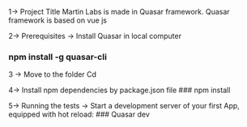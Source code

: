 1-> Project Title 
Martin Labs is made in Quasar framework. Quasar framework is based on vue js

2-> Prerequisites
-> Install Quasar in local computer
   ### npm install -g quasar-cli
   
3 -> Move to the folder
Cd <folder name>

4-> Install npm dependencies by package.json file
    ### npm install
	
5-> Running the tests
-> Start a development server of your first App, equipped with hot reload:
	### Quasar dev
 
